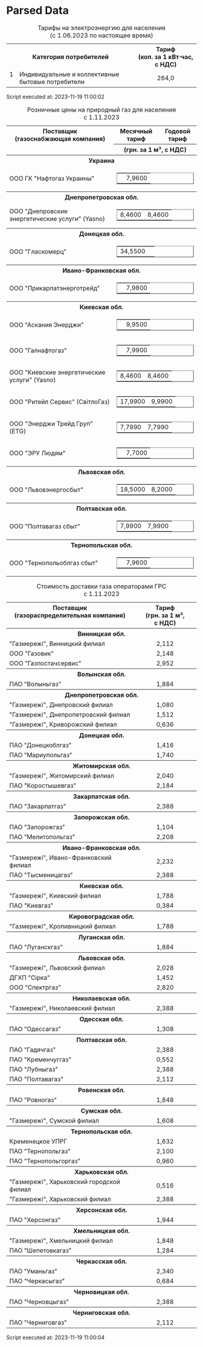 # Parsed Data

<link rel="stylesheet" type="text/css" href="styles.css">

<table border="0" cellpadding="3" cellspacing="0" class="grid">
 <caption>
  Тарифы на электроэнергию для населения
  <br/>
  <span class="normal">
   (с 1.06.2023 по настоящее время)
  </span>
 </caption>
 <tr>
  <th align="center" colspan="2">
   Категория потребителей
  </th>
  <th align="center">
   Тариф
   <br/>
   <span class="normal">
    (коп. за 1 кВт⋅час, с НДС)
   </span>
  </th>
 </tr>
 <tr>
  <td align="right" valign="top">
   1
  </td>
  <td>
   Индивидуальные и коллективные бытовые потребители
  </td>
  <td align="center">
   264,0
  </td>
 </tr>
</table>



Script executed at: 2023-11-19 11:00:02

<table border="0" cellpadding="3" cellspacing="0" class="grid">
 <caption>
  Розничные цены на природный газ для населения
  <br/>
  <span class="">
   с 1.11.2023
  </span>
 </caption>
 <tr>
  <th align="center" rowspan="2" valign="top">
   Поставщик
   <br/>
   <span class="normal sans grey">
    (газоснабжающая компания)
   </span>
   <th align="center" class="sort2-table" colspan="1" valign="top">
    <a class="sorthref arrow-down" href="tariff/gas/?sort=trfValue1,down" onclick="return loadProcSort('tariff-table1','tariff/gas/table1.php','/tariff/gas/','date=2023-11-01','trfValue1,down','')" title="сортировать">
    </a>
    Месячный тариф
   </th>
   <th align="center" class="sort2-table" valign="top">
    <a class="sorthref arrow-down" href="tariff/gas/?sort=trfValue2,down" onclick="return loadProcSort('tariff-table1','tariff/gas/table1.php','/tariff/gas/','date=2023-11-01','trfValue2,down','')" title="сортировать">
    </a>
    Годовой тариф
   </th>
  </th>
 </tr>
 <tr>
  <th colspan="2">
   <span class="normal smaller">
    (грн. за 1 м³, с НДС)
   </span>
  </th>
 </tr>
 <tr>
  <th class="region normal" colspan="3">
   Украина
   <br/>
  </th>
 </tr>
 <tr>
  <td>
   ООО ГК "Нафтогаз Украины"
  </td>
  <td align="center" colspan="2">
   <table border="1" cellpadding="0" cellspacing="0" width="100%">
    <tr>
     <td align="center" style="border:none">
      <br/>
     </td>
     <td align="center" class="black" style="border:none">
      7,9600
      <br/>
     </td>
    </tr>
   </table>
  </td>
 </tr>
 <tr>
  <th class="region normal" colspan="3">
   Днепропетровская обл.
   <br/>
  </th>
 </tr>
 <tr>
  <td>
   ООО "Днепровские энергетические услуги" (Yasno)
  </td>
  <td align="center" colspan="2">
   <table border="1" cellpadding="0" cellspacing="0" width="100%">
    <tr>
     <td align="center" style="border:none">
      8,4600
      <br/>
     </td>
     <td align="center" class="black" style="border:none">
      8,4600
      <br/>
     </td>
    </tr>
   </table>
  </td>
 </tr>
 <tr>
  <th class="region normal" colspan="3">
   Донецкая обл.
   <br/>
  </th>
 </tr>
 <tr>
  <td>
   ООО "Гласкомерц"
  </td>
  <td align="center" colspan="2">
   <table border="1" cellpadding="0" cellspacing="0" width="100%">
    <tr>
     <td align="center" style="border:none">
      34,5500
      <br/>
     </td>
     <td align="center" class="black" style="border:none">
      <br/>
     </td>
    </tr>
   </table>
  </td>
 </tr>
 <tr>
  <th class="region normal" colspan="3">
   Ивано-Франковская обл.
   <br/>
  </th>
 </tr>
 <tr>
  <td>
   ООО "Прикарпатэнерготрейд"
  </td>
  <td align="center" colspan="2">
   <table border="1" cellpadding="0" cellspacing="0" width="100%">
    <tr>
     <td align="center" style="border:none">
      <br/>
     </td>
     <td align="center" class="black" style="border:none">
      7,9800
      <br/>
     </td>
    </tr>
   </table>
  </td>
 </tr>
 <tr>
  <th class="region normal" colspan="3">
   Киевская обл.
   <br/>
  </th>
 </tr>
 <tr>
  <td>
   ООО "Аскания Энерджи"
  </td>
  <td align="center" colspan="2">
   <table border="1" cellpadding="0" cellspacing="0" width="100%">
    <tr>
     <td align="center" style="border:none">
      <br/>
     </td>
     <td align="center" class="black" style="border:none">
      9,9500
      <br/>
     </td>
    </tr>
   </table>
  </td>
 </tr>
 <tr>
  <td>
   ООО "Галнафтогаз"
  </td>
  <td align="center" colspan="2">
   <table border="1" cellpadding="0" cellspacing="0" width="100%">
    <tr>
     <td align="center" style="border:none">
      <br/>
     </td>
     <td align="center" class="black" style="border:none">
      7,9900
      <br/>
     </td>
    </tr>
   </table>
  </td>
 </tr>
 <tr>
  <td>
   ООО "Киевские энергетические услуги" (Yasno)
  </td>
  <td align="center" colspan="2">
   <table border="1" cellpadding="0" cellspacing="0" width="100%">
    <tr>
     <td align="center" style="border:none">
      8,4600
      <br/>
     </td>
     <td align="center" class="black" style="border:none">
      8,4600
      <br/>
     </td>
    </tr>
   </table>
  </td>
 </tr>
 <tr>
  <td>
   ООО "Ритейл Сервис" (СвітлоГаз)
  </td>
  <td align="center" colspan="2">
   <table border="1" cellpadding="0" cellspacing="0" width="100%">
    <tr>
     <td align="center" style="border:none">
      17,9900
      <br/>
     </td>
     <td align="center" class="black" style="border:none">
      9,9900
      <br/>
     </td>
    </tr>
   </table>
  </td>
 </tr>
 <tr>
  <td>
   ООО "Энерджи Трейд Груп" (ETG)
  </td>
  <td align="center" colspan="2">
   <table border="1" cellpadding="0" cellspacing="0" width="100%">
    <tr>
     <td align="center" style="border:none">
      7,7990
      <br/>
     </td>
     <td align="center" class="black" style="border:none">
      7,7990
      <br/>
     </td>
    </tr>
   </table>
  </td>
 </tr>
 <tr>
  <td>
   ООО "ЭРУ Людям"
  </td>
  <td align="center" colspan="2">
   <table border="1" cellpadding="0" cellspacing="0" width="100%">
    <tr>
     <td align="center" style="border:none">
      <br/>
     </td>
     <td align="center" class="black" style="border:none">
      7,7000
      <br/>
     </td>
    </tr>
   </table>
  </td>
 </tr>
 <tr>
  <th class="region normal" colspan="3">
   Львовская обл.
   <br/>
  </th>
 </tr>
 <tr>
  <td>
   ООО "Львовэнергосбыт"
  </td>
  <td align="center" colspan="2">
   <table border="1" cellpadding="0" cellspacing="0" width="100%">
    <tr>
     <td align="center" style="border:none">
      18,5000
      <br/>
     </td>
     <td align="center" class="black" style="border:none">
      8,2000
      <br/>
     </td>
    </tr>
   </table>
  </td>
 </tr>
 <tr>
  <th class="region normal" colspan="3">
   Полтавская обл.
   <br/>
  </th>
 </tr>
 <tr>
  <td>
   ООО "Полтавагаз сбыт"
  </td>
  <td align="center" colspan="2">
   <table border="1" cellpadding="0" cellspacing="0" width="100%">
    <tr>
     <td align="center" style="border:none">
      7,9900
      <br/>
     </td>
     <td align="center" class="black" style="border:none">
      7,9900
      <br/>
     </td>
    </tr>
   </table>
  </td>
 </tr>
 <tr>
  <th class="region normal" colspan="3">
   Тернопольская обл.
   <br/>
  </th>
 </tr>
 <tr>
  <td>
   ООО "Тернопольоблгаз сбыт"
  </td>
  <td align="center" colspan="2">
   <table border="1" cellpadding="0" cellspacing="0" width="100%">
    <tr>
     <td align="center" style="border:none">
      <br/>
     </td>
     <td align="center" class="black" style="border:none">
      7,9600
      <br/>
     </td>
    </tr>
   </table>
  </td>
 </tr>
</table>


<table border="0" cellpadding="3" cellspacing="0" class="grid">
 <caption>
  Стоимость доставки газа операторами ГРС
  <br/>
  <span class="">
   с 1.11.2023
  </span>
 </caption>
 <tr>
  <th align="center" valign="top">
   Поставщик
   <br/>
   <span class="normal sans grey">
    (газораспределительная компания)
   </span>
   <th align="center" class="sort2-table" valign="top">
    <a class="sorthref arrow-down" href="tariff/gas/?sort=trfValue1,down" onclick="return loadProcSort('tariff-table2','tariff/gas/table2.php','/tariff/gas/','date=2023-11-01','trfValue1,down','')" title="сортировать">
    </a>
    Тариф
    <br/>
    <span class="normal smaller">
     (грн. за 1 м³, с НДС)
    </span>
   </th>
  </th>
 </tr>
 <tr>
  <th class="region normal" colspan="2">
   Винницкая обл.
   <br/>
  </th>
 </tr>
 <tr>
  <td>
   "Газмережі", Винницкий филиал
  </td>
  <td align="center">
   2,112
  </td>
 </tr>
 <tr>
  <td>
   ООО "Газовик"
  </td>
  <td align="center">
   2,148
  </td>
 </tr>
 <tr>
  <td>
   ООО "Газпостачсервис"
  </td>
  <td align="center">
   2,952
  </td>
 </tr>
 <tr>
  <th class="region normal" colspan="2">
   Волынская обл.
   <br/>
  </th>
 </tr>
 <tr>
  <td>
   ПАО "Волыньгаз"
  </td>
  <td align="center">
   1,884
  </td>
 </tr>
 <tr>
  <th class="region normal" colspan="2">
   Днепропетровская обл.
   <br/>
  </th>
 </tr>
 <tr>
  <td>
   "Газмережі", Днепровский филиал
  </td>
  <td align="center">
   1,080
  </td>
 </tr>
 <tr>
  <td>
   "Газмережі", Днепропетровский филиал
  </td>
  <td align="center">
   1,512
  </td>
 </tr>
 <tr>
  <td>
   "Газмережі", Криворожский филиал
  </td>
  <td align="center">
   0,636
  </td>
 </tr>
 <tr>
  <th class="region normal" colspan="2">
   Донецкая обл.
   <br/>
  </th>
 </tr>
 <tr>
  <td>
   ПАО "Донецкоблгаз"
  </td>
  <td align="center">
   1,416
  </td>
 </tr>
 <tr>
  <td>
   ПАО "Мариупольгаз"
  </td>
  <td align="center">
   1,740
  </td>
 </tr>
 <tr>
  <th class="region normal" colspan="2">
   Житомирская обл.
   <br/>
  </th>
 </tr>
 <tr>
  <td>
   "Газмережі", Житомирский филиал
  </td>
  <td align="center">
   2,040
  </td>
 </tr>
 <tr>
  <td>
   ПАО "Коростышевгаз"
  </td>
  <td align="center">
   2,184
  </td>
 </tr>
 <tr>
  <th class="region normal" colspan="2">
   Закарпатская обл.
   <br/>
  </th>
 </tr>
 <tr>
  <td>
   ПАО "Закарпатгаз"
  </td>
  <td align="center">
   2,388
  </td>
 </tr>
 <tr>
  <th class="region normal" colspan="2">
   Запорожская обл.
   <br/>
  </th>
 </tr>
 <tr>
  <td>
   ПАО "Запорожгаз"
  </td>
  <td align="center">
   1,104
  </td>
 </tr>
 <tr>
  <td>
   ПАО "Мелитопольгаз"
  </td>
  <td align="center">
   2,208
  </td>
 </tr>
 <tr>
  <th class="region normal" colspan="2">
   Ивано-Франковская обл.
   <br/>
  </th>
 </tr>
 <tr>
  <td>
   "Газмережі", Ивано-Франковский филиал
  </td>
  <td align="center">
   2,232
  </td>
 </tr>
 <tr>
  <td>
   ПАО "Тысменицагаз"
  </td>
  <td align="center">
   2,388
  </td>
 </tr>
 <tr>
  <th class="region normal" colspan="2">
   Киевская обл.
   <br/>
  </th>
 </tr>
 <tr>
  <td>
   "Газмережі", Киевский филиал
  </td>
  <td align="center">
   1,788
  </td>
 </tr>
 <tr>
  <td>
   ПАО "Киевгаз"
  </td>
  <td align="center">
   0,384
  </td>
 </tr>
 <tr>
  <th class="region normal" colspan="2">
   Кировоградская обл.
   <br/>
  </th>
 </tr>
 <tr>
  <td>
   "Газмережі", Кропивницкий филиал
  </td>
  <td align="center">
   1,788
  </td>
 </tr>
 <tr>
  <th class="region normal" colspan="2">
   Луганская обл.
   <br/>
  </th>
 </tr>
 <tr>
  <td>
   ПАО "Луганскгаз"
  </td>
  <td align="center">
   1,884
  </td>
 </tr>
 <tr>
  <th class="region normal" colspan="2">
   Львовская обл.
   <br/>
  </th>
 </tr>
 <tr>
  <td>
   "Газмережі", Львовский филиал
  </td>
  <td align="center">
   2,028
  </td>
 </tr>
 <tr>
  <td>
   ДГХП "Сірка"
  </td>
  <td align="center">
   1,452
  </td>
 </tr>
 <tr>
  <td>
   ООО "Спектргаз"
  </td>
  <td align="center">
   2,820
  </td>
 </tr>
 <tr>
  <th class="region normal" colspan="2">
   Николаевская обл.
   <br/>
  </th>
 </tr>
 <tr>
  <td>
   "Газмережі", Николаевский филиал
  </td>
  <td align="center">
   2,388
  </td>
 </tr>
 <tr>
  <th class="region normal" colspan="2">
   Одесская обл.
   <br/>
  </th>
 </tr>
 <tr>
  <td>
   ПАО "Одессагаз"
  </td>
  <td align="center">
   1,308
  </td>
 </tr>
 <tr>
  <th class="region normal" colspan="2">
   Полтавская обл.
   <br/>
  </th>
 </tr>
 <tr>
  <td>
   ПАО "Гадячгаз"
  </td>
  <td align="center">
   2,388
  </td>
 </tr>
 <tr>
  <td>
   ПАО "Кременчуггаз"
  </td>
  <td align="center">
   0,552
  </td>
 </tr>
 <tr>
  <td>
   ПАО "Лубныгаз"
  </td>
  <td align="center">
   2,388
  </td>
 </tr>
 <tr>
  <td>
   ПАО "Полтавагаз"
  </td>
  <td align="center">
   2,112
  </td>
 </tr>
 <tr>
  <th class="region normal" colspan="2">
   Ровенская обл.
   <br/>
  </th>
 </tr>
 <tr>
  <td>
   ПАО "Ровногаз"
  </td>
  <td align="center">
   1,848
  </td>
 </tr>
 <tr>
  <th class="region normal" colspan="2">
   Сумская обл.
   <br/>
  </th>
 </tr>
 <tr>
  <td>
   "Газмережі", Сумской филиал
  </td>
  <td align="center">
   1,608
  </td>
 </tr>
 <tr>
  <th class="region normal" colspan="2">
   Тернопольская обл.
   <br/>
  </th>
 </tr>
 <tr>
  <td>
   Кременецкое УПРГ
  </td>
  <td align="center">
   1,632
  </td>
 </tr>
 <tr>
  <td>
   ПАО "Тернопольгаз"
  </td>
  <td align="center">
   2,100
  </td>
 </tr>
 <tr>
  <td>
   ПАО "Тернопольгоргаз"
  </td>
  <td align="center">
   0,960
  </td>
 </tr>
 <tr>
  <th class="region normal" colspan="2">
   Харьковская обл.
   <br/>
  </th>
 </tr>
 <tr>
  <td>
   "Газмережі", Харьковский городской филиал
  </td>
  <td align="center">
   0,516
  </td>
 </tr>
 <tr>
  <td>
   "Газмережі", Харьковский филиал
  </td>
  <td align="center">
   2,388
  </td>
 </tr>
 <tr>
  <th class="region normal" colspan="2">
   Херсонская обл.
   <br/>
  </th>
 </tr>
 <tr>
  <td>
   ПАО "Херсонгаз"
  </td>
  <td align="center">
   1,944
  </td>
 </tr>
 <tr>
  <th class="region normal" colspan="2">
   Хмельницкая обл.
   <br/>
  </th>
 </tr>
 <tr>
  <td>
   "Газмережі", Хмельницкий филиал
  </td>
  <td align="center">
   1,848
  </td>
 </tr>
 <tr>
  <td>
   ПАО "Шепетовкагаз"
  </td>
  <td align="center">
   1,284
  </td>
 </tr>
 <tr>
  <th class="region normal" colspan="2">
   Черкасская обл.
   <br/>
  </th>
 </tr>
 <tr>
  <td>
   ПАО "Уманьгаз"
  </td>
  <td align="center">
   2,340
  </td>
 </tr>
 <tr>
  <td>
   ПАО "Черкасыгаз"
  </td>
  <td align="center">
   0,684
  </td>
 </tr>
 <tr>
  <th class="region normal" colspan="2">
   Черновицкая обл.
   <br/>
  </th>
 </tr>
 <tr>
  <td>
   ПАО "Черновцыгаз"
  </td>
  <td align="center">
   2,388
  </td>
 </tr>
 <tr>
  <th class="region normal" colspan="2">
   Черниговская обл.
   <br/>
  </th>
 </tr>
 <tr>
  <td>
   ПАО "Черниговгаз"
  </td>
  <td align="center">
   2,112
  </td>
 </tr>
</table>



Script executed at: 2023-11-19 11:00:04

